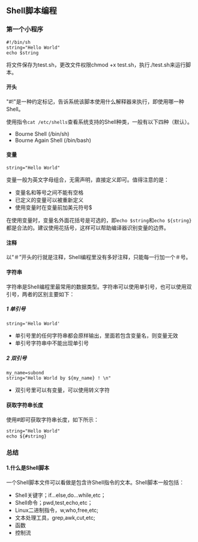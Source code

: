 ## Shell脚本编程
### 第一个小程序
```
#!/bin/sh
string="Hello World"
echo $string
```
将文件保存为test.sh，更改文件权限chmod +x test.sh，执行./test.sh来运行脚本。
#### 开头
"#!"是一种约定标记，告诉系统该脚本使用什么解释器来执行，即使用哪一种Shell。

使用指令`cat /etc/shells`查看系统支持的Shell种类，一般有以下四种（默认）。

- Bourne Shell (/bin/sh)
- Bourne Again Shell (/bin/bash)

#### 变量
```
string="Hello World"
```

变量一般为英文字母组合，无需声明，直接定义即可。值得注意的是：

- 变量名和等号之间不能有空格
- 已定义的变量可以被重新定义
- 使用变量时在变量前加美元符号$

在使用变量时，变量名外面花括号是可选的，即`echo $string`和`echo ${string}`都是合法的。建议使用花括号，这样可以帮助编译器识别变量的边界。

#### 注释
以“＃”开头的行就是注释，Shell编程里没有多好注释，只能每一行加一个＃号。

#### 字符串
字符串是Shell编程里最常用的数据类型。字符串可以使用单引号，也可以使用双引号，两者的区别主要如下：

##### 1 单引号
```
string='Hello World'
```
- 单引号里的任何字符串都会原样输出，里面若包含变量名，则变量无效
- 单引号字符串中不能出现单引号

##### 2 双引号
```
my_name=subond
string="Hello World by ${my_name} ! \n"
```
- 双引号里可以有变量，可以使用转义字符

#### 获取字符串长度
使用#即可获取字符串长度，如下所示：
```
string="Hello World"
echo ${#string}
```

### 总结

#### 1.什么是Shell脚本

一个Shell脚本文件可以看做是包含许Shell指令的文本。Shell脚本一般包括：

- Shell关键字；if...else,do...while,etc；
- Shell命令；pwd,test,echo,etc；
- Linux二进制指令，w,who,free,etc;
- 文本处理工具，grep,awk,cut,etc;
- 函数
- 控制流

